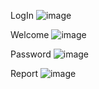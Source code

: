 


LogIn
![image](https://github.com/Ana-Ferre/Portfolio/assets/161728944/9aa39570-85c9-4c24-8348-5cba714e5163)


Welcome
![image](https://github.com/Ana-Ferre/Portfolio/assets/161728944/a688c7d8-9e3f-4334-9a1a-ef239efdc936)


Password
![image](https://github.com/Ana-Ferre/Portfolio/assets/161728944/01fcbbee-13b7-4455-b9b2-df66a9ef518d)


Report
![image](https://github.com/Ana-Ferre/Portfolio/assets/161728944/ca81dbb7-a415-4dea-84b9-621cf441054b)

